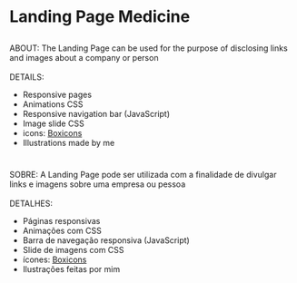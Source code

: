 # Landing Page Medicine

##
ABOUT: The Landing Page can be used for the purpose of disclosing links and images about a company or person
<br>
<br>
DETAILS:
- Responsive pages
- Animations CSS
- Responsive navigation bar (JavaScript)
- Image slide CSS
- icons: <a href="https://boxicons.com">Boxicons</a>
- Illustrations made by me

#

SOBRE: A Landing Page pode ser utilizada com a finalidade de divulgar links e imagens sobre uma empresa ou pessoa
<br>
<br>
DETALHES:
- Páginas responsivas
- Animações com CSS
- Barra de navegação responsiva (JavaScript)
- Slide de imagens com CSS
- ícones: <a href="https://boxicons.com">Boxicons</a>
- Ilustrações feitas por mim

#

